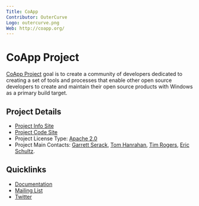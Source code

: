 ```yaml
---
Title: CoApp
Contributor: OuterCurve 
Logo: outercurve.png
Web: http://coapp.org/
---
```

# CoApp Project

[CoApp Project](http://coapp.org/) goal is to create a community of developers dedicated to creating a set of tools and processes that enable other open source developers to create and maintain their open source products with Windows as a primary build target.

## Project Details

* [Project Info Site](http://coapp.org/)
* [Project Code Site](https://github.com/coapp/)
* Project License Type: [Apache 2.0](http://www.apache.org/licenses/LICENSE-2.0.html)
* Project Main Contacts: [Garrett Serack](https://github.com/fearthecowboy), [Tom Hanrahan](https://github.com/hanrahat), [Tim Rogers](https://github.com/virmitio), [Eric Schultz](https://github.com/wwahammy).

## Quicklinks

* [Documentation](http://coapp.org/reference/overview.html)
* [Mailing List](http://coapp.org/developers/email.html)
* [Twitter](https://twitter.com/coapp)
